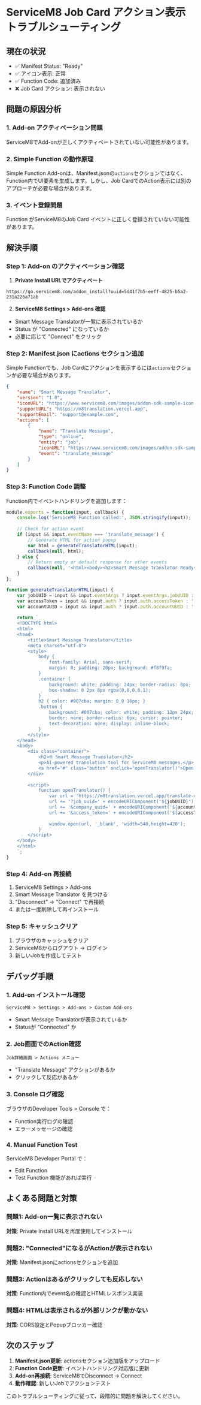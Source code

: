 # ServiceM8 Job Card アクション表示トラブルシューティング

## 現在の状況
- ✅ Manifest Status: "Ready"
- ✅ アイコン表示: 正常
- ✅ Function Code: 追加済み
- ❌ Job Card アクション: 表示されない

## 問題の原因分析

### 1. Add-on アクティベーション問題
ServiceM8でAdd-onが正しくアクティベートされていない可能性があります。

### 2. Simple Function の動作原理
Simple Function Add-onは、Manifest.jsonの`actions`セクションではなく、Function内でUI要素を生成します。しかし、Job CardでのAction表示には別のアプローチが必要な場合があります。

### 3. イベント登録問題
Function がServiceM8のJob Card イベントに正しく登録されていない可能性があります。

## 解決手順

### Step 1: Add-on のアクティベーション確認

1. **Private Install URLでアクティベート**
```
https://go.servicem8.com/addon_install?uuid=5d41f7b5-eeff-4825-b5a2-231a226a71ab
```

2. **ServiceM8 Settings > Add-ons 確認**
- Smart Message Translatorが一覧に表示されているか
- Status が "Connected" になっているか
- 必要に応じて "Connect" をクリック

### Step 2: Manifest.json にactions セクション追加

Simple Functionでも、Job Cardにアクションを表示するには`actions`セクションが必要な場合があります。

```json
{
    "name": "Smart Message Translator",
    "version": "1.0",
    "iconURL": "https://www.servicem8.com/images/addon-sdk-sample-icon.png",
    "supportURL": "https://m8translation.vercel.app",
    "supportEmail": "support@example.com",
    "actions": [
        {
            "name": "Translate Message",
            "type": "online",
            "entity": "job",
            "iconURL": "https://www.servicem8.com/images/addon-sdk-sample-icon.png",
            "event": "translate_message"
        }
    ]
}
```

### Step 3: Function Code 調整

Function内でイベントハンドリングを追加します：

```javascript
module.exports = function(input, callback) {
    console.log('ServiceM8 Function called:', JSON.stringify(input));
    
    // Check for action event
    if (input && input.eventName === 'translate_message') {
        // Generate HTML for action popup
        var html = generateTranslatorHTML(input);
        callback(null, html);
    } else {
        // Return empty or default response for other events
        callback(null, '<html><body><h2>Smart Message Translator Ready</h2></body></html>');
    }
};

function generateTranslatorHTML(input) {
    var jobUUID = input && input.eventArgs ? input.eventArgs.jobUUID : '';
    var accessToken = input && input.auth ? input.auth.accessToken : '';
    var accountUUID = input && input.auth ? input.auth.accountUUID : '';
    
    return `
    <!DOCTYPE html>
    <html>
    <head>
        <title>Smart Message Translator</title>
        <meta charset="utf-8">
        <style>
            body { 
                font-family: Arial, sans-serif;
                margin: 0; padding: 20px; background: #f8f9fa;
            }
            .container {
                background: white; padding: 24px; border-radius: 8px;
                box-shadow: 0 2px 8px rgba(0,0,0,0.1);
            }
            h2 { color: #007cba; margin: 0 0 16px; }
            .button {
                background: #007cba; color: white; padding: 12px 24px;
                border: none; border-radius: 6px; cursor: pointer;
                text-decoration: none; display: inline-block;
            }
        </style>
    </head>
    <body>
        <div class="container">
            <h2>🌐 Smart Message Translator</h2>
            <p>AI-powered translation tool for ServiceM8 messages.</p>
            <a href="#" class="button" onclick="openTranslator()">Open Translator</a>
        </div>
        
        <script>
            function openTranslator() {
                var url = 'https://m8translation.vercel.app/translate-compose';
                url += '?job_uuid=' + encodeURIComponent('${jobUUID}');
                url += '&company_uuid=' + encodeURIComponent('${accountUUID}');
                url += '&access_token=' + encodeURIComponent('${accessToken}');
                
                window.open(url, '_blank', 'width=540,height=420');
            }
        </script>
    </body>
    </html>
    `;
}
```

### Step 4: Add-on 再接続

1. ServiceM8 Settings > Add-ons
2. Smart Message Translator を見つける
3. "Disconnect" → "Connect" で再接続
4. または一度削除して再インストール

### Step 5: キャッシュクリア

1. ブラウザのキャッシュをクリア
2. ServiceM8からログアウト → ログイン
3. 新しいJobを作成してテスト

## デバッグ手順

### 1. Add-on インストール確認
```
ServiceM8 > Settings > Add-ons > Custom Add-ons
```
- Smart Message Translatorが表示されているか
- Statusが "Connected" か

### 2. Job画面でのAction確認
```
Job詳細画面 > Actions メニュー
```
- "Translate Message" アクションがあるか
- クリックして反応があるか

### 3. Console ログ確認
ブラウザのDeveloper Tools > Console で：
- Function実行ログの確認
- エラーメッセージの確認

### 4. Manual Function Test
ServiceM8 Developer Portal で：
- Edit Function
- Test Function 機能があれば実行

## よくある問題と対策

### 問題1: Add-on一覧に表示されない
**対策**: Private Install URLを再度使用してインストール

### 問題2: "Connected"になるがActionが表示されない  
**対策**: Manifest.jsonにactionsセクションを追加

### 問題3: Actionはあるがクリックしても反応しない
**対策**: Function内でevent名の確認とHTMLレスポンス実装

### 問題4: HTMLは表示されるが外部リンクが動かない
**対策**: CORS設定とPopupブロッカー確認

## 次のステップ

1. **Manifest.json更新**: actionsセクション追加版をアップロード
2. **Function Code更新**: イベントハンドリング対応版に更新  
3. **Add-on再接続**: ServiceM8でDisconnect → Connect
4. **動作確認**: 新しいJobでアクションテスト

このトラブルシューティングに従って、段階的に問題を解決してください。